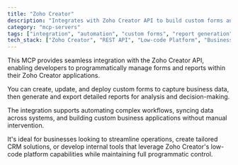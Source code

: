 ```yaml
---
title: "Zoho Creator"
description: "Integrates with Zoho Creator API to build custom forms and generate detailed reports for business applications."
category: "mcp-servers"
tags: ["integration", "automation", "custom forms", "report generation", "low-code"]
tech_stack: ["Zoho Creator", "REST API", "Low-code Platform", "Business Applications", "Data Management"]
---
```


This MCP provides seamless integration with the Zoho Creator API, enabling developers to programmatically manage forms and reports within their Zoho Creator applications. 

You can create, update, and deploy custom forms to capture business data, then generate and export detailed reports for analysis and decision-making.

The integration supports automating complex workflows, syncing data across systems, and building custom business applications without manual intervention. 

It's ideal for businesses looking to streamline operations, create tailored CRM solutions, or develop internal tools that leverage Zoho Creator's low-code platform capabilities while maintaining full programmatic control.